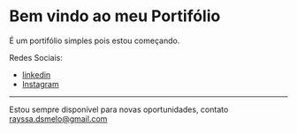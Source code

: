# Bem vindo ao meu Portifólio

É um portifólio simples pois estou começando.

Redes Sociais:
* [linkedin](https://www.linkedin.com/in/rayssa-melo-5448a0203/)
* [Instagram](https://www.instagram.com/rayssamelo.dev/)

---

Estou sempre disponível para novas oportunidades, contato rayssa.dsmelo@gmail.com

